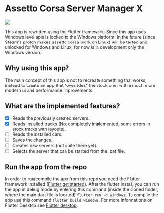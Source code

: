 # Assetto Corsa Server Manager X

<a title="Made with Fluent Design" href="https://github.com/bdlukaa/fluent_ui">
  <img
    src="https://img.shields.io/badge/fluent-design-blue?style=flat-square&color=7A7574&labelColor=0078D7"
  />
</a>

This app is rewritten using the Flutter framework.
Since this app uses Windows level apis is locked to the Windows platform.
In the future (since Steam's proton makes assetto corsa work on Linux) will be tested and unlocked for Windows and Linux; for now is in development only the Windows version.

## Why using this app?

The main concept of this app is not to recreate something that works, instead to create an app that "overrides" the stock one, with a much more modern ui and performance improvements.

## What are the implemented features?

- [x] Reads the previously created servers.
- [x] Reads installed tracks (Not completely implemented, some errors in stock tracks with layouts).
- [ ] Reads the installed cars.
- [ ] Saves the changes.
- [ ] Creates new servers (not quite there yet).
- [ ] Selects the server that can be started from the .bat file.

## Run the app from the repo

In order to run/compile the app from this repo you need the Flutter framework installed ([Flutter get started](https://docs.flutter.dev/get-started/install)).
After the flutter install, you can run the app in debug mode by entering this command (inside the cloned folder, where the main.dart file is located) `flutter run -d windows`.
To compile the app use this command `flutter build windows`.
For more informations on Flutter Desktop see [Flutter desktop](https://flutter.dev/multi-platform/desktop).